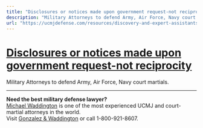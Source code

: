 ```yaml
---
title: "Disclosures or notices made upon government request-not reciprocity"
description: "Military Attorneys to defend Army, Air Force, Navy court martials."
url: "https://ucmjdefense.com/resources/discovery-and-expert-assistants/defense-discovery-responsibilities-and-requests/disclosures-or-notices-made-upon-government-request-not-based-on-reciprocity.html"
---
```


# [Disclosures or notices made upon government request-not reciprocity](https://ucmjdefense.com/resources/discovery-and-expert-assistants/defense-discovery-responsibilities-and-requests/disclosures-or-notices-made-upon-government-request-not-based-on-reciprocity.html)

Military Attorneys to defend Army, Air Force, Navy court martials.

---

**Need the best military defense lawyer?**  
[Michael Waddington](https://ucmjdefense.com/attorneys/michael-stewart-waddington-partner.html) is one of the most experienced UCMJ and court-martial attorneys in the world.  
Visit [Gonzalez & Waddington](https://ucmjdefense.com) or call 1-800-921-8607.
